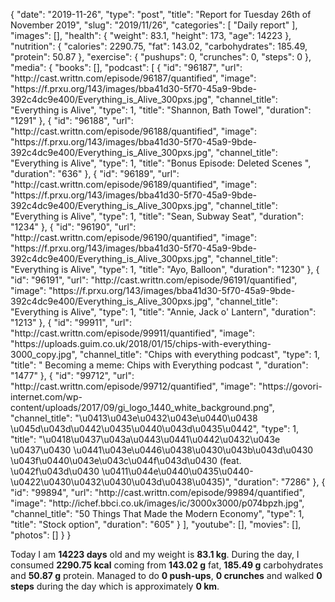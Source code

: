 {
    "date": "2019-11-26",
    "type": "post",
    "title": "Report for Tuesday 26th of November 2019",
    "slug": "2019\/11\/26",
    "categories": [
        "Daily report"
    ],
    "images": [],
    "health": {
        "weight": 83.1,
        "height": 173,
        "age": 14223
    },
    "nutrition": {
        "calories": 2290.75,
        "fat": 143.02,
        "carbohydrates": 185.49,
        "protein": 50.87
    },
    "exercise": {
        "pushups": 0,
        "crunches": 0,
        "steps": 0
    },
    "media": {
        "books": [],
        "podcast": [
            {
                "id": "96187",
                "url": "http:\/\/cast.writtn.com\/episode\/96187\/quantified",
                "image": "https:\/\/f.prxu.org\/143\/images\/bba41d30-5f70-45a9-9bde-392c4dc9e400\/Everything_is_Alive_300pxs.jpg",
                "channel_title": "Everything is Alive",
                "type": 1,
                "title": "Shannon, Bath Towel",
                "duration": "1291"
            },
            {
                "id": "96188",
                "url": "http:\/\/cast.writtn.com\/episode\/96188\/quantified",
                "image": "https:\/\/f.prxu.org\/143\/images\/bba41d30-5f70-45a9-9bde-392c4dc9e400\/Everything_is_Alive_300pxs.jpg",
                "channel_title": "Everything is Alive",
                "type": 1,
                "title": "Bonus Episode: Deleted Scenes ",
                "duration": "636"
            },
            {
                "id": "96189",
                "url": "http:\/\/cast.writtn.com\/episode\/96189\/quantified",
                "image": "https:\/\/f.prxu.org\/143\/images\/bba41d30-5f70-45a9-9bde-392c4dc9e400\/Everything_is_Alive_300pxs.jpg",
                "channel_title": "Everything is Alive",
                "type": 1,
                "title": "Sean, Subway Seat",
                "duration": "1234"
            },
            {
                "id": "96190",
                "url": "http:\/\/cast.writtn.com\/episode\/96190\/quantified",
                "image": "https:\/\/f.prxu.org\/143\/images\/bba41d30-5f70-45a9-9bde-392c4dc9e400\/Everything_is_Alive_300pxs.jpg",
                "channel_title": "Everything is Alive",
                "type": 1,
                "title": "Ayo, Balloon",
                "duration": "1230"
            },
            {
                "id": "96191",
                "url": "http:\/\/cast.writtn.com\/episode\/96191\/quantified",
                "image": "https:\/\/f.prxu.org\/143\/images\/bba41d30-5f70-45a9-9bde-392c4dc9e400\/Everything_is_Alive_300pxs.jpg",
                "channel_title": "Everything is Alive",
                "type": 1,
                "title": "Annie, Jack o' Lantern",
                "duration": "1213"
            },
            {
                "id": "99911",
                "url": "http:\/\/cast.writtn.com\/episode\/99911\/quantified",
                "image": "https:\/\/uploads.guim.co.uk\/2018\/01\/15\/chips-with-everything-3000_copy.jpg",
                "channel_title": "Chips with everything podcast",
                "type": 1,
                "title": " Becoming a meme: Chips with Everything podcast ",
                "duration": "1477"
            },
            {
                "id": "99712",
                "url": "http:\/\/cast.writtn.com\/episode\/99712\/quantified",
                "image": "https:\/\/govori-internet.com\/wp-content\/uploads\/2017\/09\/gi_logo_1440_white_background.png",
                "channel_title": "\u0413\u043e\u0432\u043e\u0440\u0438 \u045d\u043d\u0442\u0435\u0440\u043d\u0435\u0442",
                "type": 1,
                "title": "\u0418\u0437\u043a\u0443\u0441\u0442\u0432\u043e \u0437\u0430 \u0441\u043e\u0446\u0438\u0430\u043b\u043d\u0430 \u043f\u0440\u043e\u043c\u044f\u043d\u0430 (feat. \u042f\u043d\u0430 \u0411\u044e\u0440\u0435\u0440-\u0422\u0430\u0432\u0430\u043d\u0438\u0435)",
                "duration": "7286"
            },
            {
                "id": "99894",
                "url": "http:\/\/cast.writtn.com\/episode\/99894\/quantified",
                "image": "http:\/\/ichef.bbci.co.uk\/images\/ic\/3000x3000\/p074bpzh.jpg",
                "channel_title": "50 Things That Made the Modern Economy",
                "type": 1,
                "title": "Stock option",
                "duration": "605"
            }
        ],
        "youtube": [],
        "movies": [],
        "photos": []
    }
}

Today I am <strong>14223 days</strong> old and my weight is <strong>83.1 kg</strong>. During the day, I consumed <strong>2290.75 kcal</strong> coming from <strong>143.02 g</strong> fat, <strong>185.49 g</strong> carbohydrates and <strong>50.87 g</strong> protein. Managed to do <strong>0 push-ups</strong>, <strong>0 crunches</strong> and walked <strong>0 steps</strong> during the day which is approximately <strong>0 km</strong>.